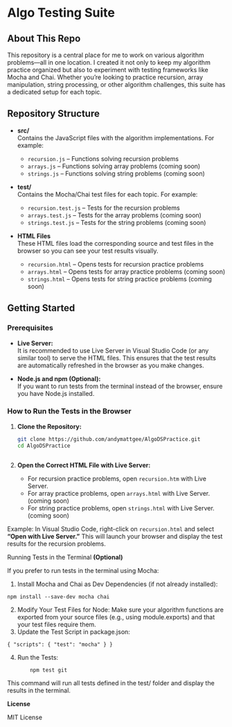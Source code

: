 # Algo Testing Suite

## About This Repo

This repository is a central place for me to work on various algorithm problems—all in one location. I created it not only to keep my algorithm practice organized but also to experiment with testing frameworks like Mocha and Chai. Whether you’re looking to practice recursion, array manipulation, string processing, or other algorithm challenges, this suite has a dedicated setup for each topic.

## Repository Structure

- **src/**  
  Contains the JavaScript files with the algorithm implementations. For example:
  - `recursion.js` – Functions solving recursion problems
  - `arrays.js` – Functions solving array problems (coming soon)
  - `strings.js` – Functions solving string problems (coming soon)

- **test/**  
  Contains the Mocha/Chai test files for each topic. For example:
  - `recursion.test.js` – Tests for the recursion problems
  - `arrays.test.js` – Tests for the array problems (coming soon)
  - `strings.test.js` – Tests for the string problems (coming soon)

- **HTML Files**  
  These HTML files load the corresponding source and test files in the browser so you can see your test results visually.
  - `recursion.html` – Opens tests for recursion practice problems
  - `arrays.html` – Opens tests for array practice problems (coming soon)
  - `strings.html` – Opens tests for string practice problems (coming soon)

## Getting Started

### Prerequisites

- **Live Server:**  
  It is recommended to use Live Server in Visual Studio Code (or any similar tool) to serve the HTML files. This ensures that the test results are automatically refreshed in the browser as you make changes.

- **Node.js and npm (Optional):**  
  If you want to run tests from the terminal instead of the browser, ensure you have Node.js installed.

### How to Run the Tests in the Browser

1. **Clone the Repository:**

   ```bash
   git clone https://github.com/andymattgee/AlgoDSPractice.git
   cd AlgoDSPractice



2.	**Open the Correct HTML File with Live Server:**
	-	For recursion practice problems, open `recursion.htm` with Live Server.
	-	For array practice problems, open `arrays.html` with Live Server. (coming soon)
	-	For string practice problems, open `strings.html` with Live Server. (coming soon)

Example:
In Visual Studio Code, right-click on `recursion.html` and select **“Open with Live Server.”** This will launch your browser and display the test results for the recursion problems.

Running Tests in the Terminal **(Optional)**

If you prefer to run tests in the terminal using Mocha:
1.	Install Mocha and Chai as Dev Dependencies (if not already installed):

```npm install --save-dev mocha chai```


2.	Modify Your Test Files for Node:
Make sure your algorithm functions are exported from your source files (e.g., using module.exports) and that your test files require them.
3.	Update the Test Script in package.json:

``{
  "scripts": {
    "test": "mocha"
  }
}
``

4.	Run the Tests:

    ```bash 
        npm test git

This command will run all tests defined in the test/ folder and display the results in the terminal.


**License**

MIT License


